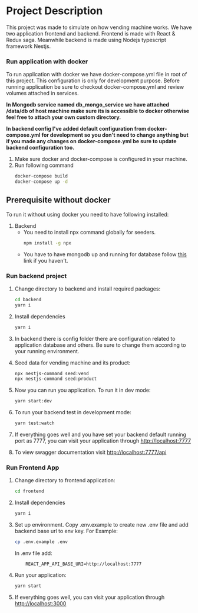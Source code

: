 # Project Description

This project was made to simulate on how vending machine works. We have two application frontend and backend. Frontend is made with React & Redux saga. Meanwhile backend is made using Nodejs typescript framework Nestjs.

### Run application with docker
To run application with docker we have docker-compose.yml file in root of this project. This configuration is only for development purpose.
 Before running application be sure to checkout docker-compose.yml and review volumes attached in services.

**In Mongodb service named db_mongo_service we have attached /data/db of host machine make sure its is accessible to docker otherwise feel free to attach your own custom directory.**
 
**In backend config I've added default configuration from docker-compose.yml for development so you don't need to change anything but if you made any changes on docker-compose.yml be sure to update backend configuration too.**

1) Make sure docker and docker-compose is configured in your machine.
2) Run following command
    ```bash
    docker-compose build
    docker-compose up -d
    ```

## Prerequisite without docker
To run it without using docker you need to have following installed:

1. Backend 
    * You need to install npx command globally for seeders.
       ```bash
       npm install -g npx
    
        ```
    * You have to have mongodb up and running for database follow [this](https://docs.mongodb.com/manual/installation/) link if you haven't.
    
### Run backend project
1. Change directory to backend and install required packages:
    ```bash
    cd backend
    yarn i
    ```
2. Install dependencies
    ```bash
    yarn i
    ```
3) In backend there is config folder there are configuration related to application database and others. Be sure to change them according to your running environment.

4) Seed data for vending machine and its product:
    ```bash
    npx nestjs-command seed:vend
    npx nestjs-command seed:product
    ```
5) Now you can run you application. To run it in dev mode:
    ```bash
    yarn start:dev
    ```
6) To run your backend test in development mode:
    ```bash
    yarn test:watch
    ```
7) If everything goes well and you have set your backend default running port as 7777, you can visit your application through [http://localhost:7777](http://localhost:7777)

8) To view swagger documentation visit [http://localhost:7777/api](http://localhost:7777/api)

   
### Run Frontend App
1) Change directory to frontend application:
    ```bash
    cd frontend
    ```
2. Install dependencies
    ```bash
    yarn i
    ```
3) Set up environment. Copy .env.example to create new .env file and add backend base url to env key. For Example: 
    ```bash
    cp .env.example .env
    ```
    In .env file add:
    ```env
        REACT_APP_API_BASE_URI=http://localhost:7777
    ```
4) Run your application:
    ```bash
    yarn start
    ```
 7) If everything goes well, you can visit your application through [http://localhost:3000](http://localhost:3000) 
